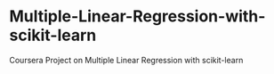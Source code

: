 # Multiple-Linear-Regression-with-scikit-learn
Coursera Project on Multiple Linear Regression with scikit-learn
